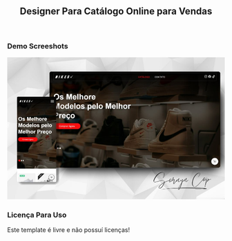 <div align="center">

  <h2 align="center">Designer Para Catálogo Online para Vendas</h2>
</div>

<br />

### Demo Screeshots

![Desktop Demo](desktop.jpg "Desktop Demo")

### Licença Para Uso
Este template é livre e não possuí licenças!